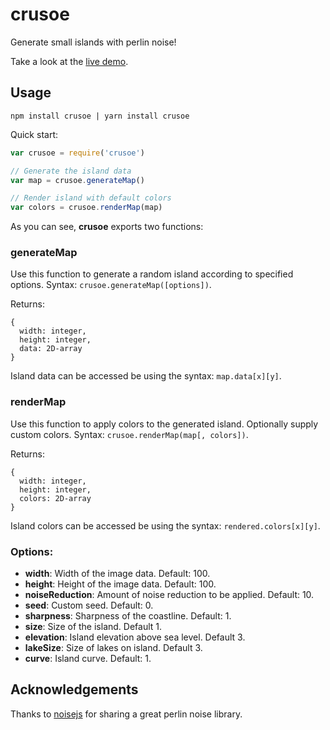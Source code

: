# crusoe

Generate small islands with perlin noise!

Take a look at the [live demo](https://gustavgb.github.io/crusoe/demo/).

## Usage

`npm install crusoe | yarn install crusoe`

Quick start:

```javascript
var crusoe = require('crusoe')

// Generate the island data
var map = crusoe.generateMap()

// Render island with default colors
var colors = crusoe.renderMap(map)
```

As you can see, **crusoe** exports two functions:

### generateMap

Use this function to generate a random island according to specified options. Syntax: `crusoe.generateMap([options])`.

Returns:

```
{
  width: integer,
  height: integer,
  data: 2D-array
}
```

Island data can be accessed be using the syntax: `map.data[x][y]`.


### renderMap

Use this function to apply colors to the generated island. Optionally supply custom colors. Syntax: `crusoe.renderMap(map[, colors])`.

Returns:

```
{
  width: integer,
  height: integer,
  colors: 2D-array
}
```

Island colors can be accessed be using the syntax: `rendered.colors[x][y]`.

### Options:

* **width**: Width of the image data. Default: 100.
* **height**: Height of the image data. Default: 100.
* **noiseReduction**: Amount of noise reduction to be applied. Default: 10.
* **seed**: Custom seed. Default: 0.
* **sharpness**: Sharpness of the coastline. Default: 1.
* **size**: Size of the island. Default 1.
* **elevation**: Island elevation above sea level. Default 3.
* **lakeSize**: Size of lakes on island. Default 3.
* **curve**: Island curve. Default: 1.

## Acknowledgements

Thanks to [noisejs](https://github.com/josephg/noisejs) for sharing a great perlin noise library.
